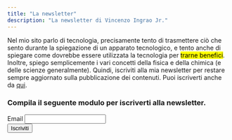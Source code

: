 ```yaml
---
title: "La newsletter"
description: "La newsletter di Vincenzo Ingrao Jr."
---
```


Nel mio sito parlo di tecnologia, precisamente tento di trasmettere ciò che sento durante la spiegazione di un apparato tecnologico, e tento anche di spiegare come dovrebbe essere utilizzata la tecnologia per <mark>trarne benefici</mark>.  
Inoltre, spiego semplicemente i vari concetti della fisica e della chimica (e delle scienze generalmente).
Quindi, iscriviti alla mia newsletter per restare sempre aggiornato sulla pubblicazione dei contenuti. Puoi iscriverti anche da <a href="Https://tinyletter.com/vincenzoingraojr" target="_blank" title="La newsletter di Vincenzo Ingrao Jr.">qui</a>.
<h3 class="form-subtitle">Compila il seguente modulo per iscriverti alla newsletter.</h3>
<form action="https://tinyletter.com/vincenzoingraojr" method="post" target="popupwindow" onsubmit="window.open('https://tinyletter.com/vincenzoingraojr', 'popupwindow', 'scrollbars=yes,width=800,height=600');return true">
    <div class="form-div">
    <label class="form-label" for="email">Email</label>
    <input type="text" class="form-text" name="email" id="email"/><input type="hidden" value="1" name="embed"/>
    </div>
    <div class="form-div">
    <input type="submit" class="form-button" value="Iscriviti"/>
    </div>
</form>
         
